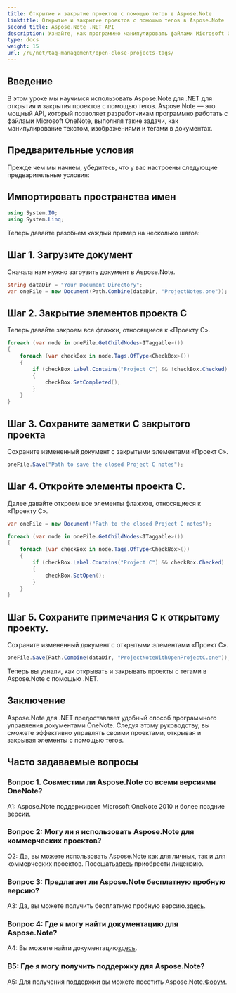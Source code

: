 ```yaml
---
title: Открытие и закрытие проектов с помощью тегов в Aspose.Note
linktitle: Открытие и закрытие проектов с помощью тегов в Aspose.Note
second_title: Aspose.Note .NET API
description: Узнайте, как программно манипулировать файлами Microsoft OneNote с помощью Aspose.Note для .NET. Эффективно открывайте и закрывайте проекты с помощью тегов.
type: docs
weight: 15
url: /ru/net/tag-management/open-close-projects-tags/
---
```

## Введение

В этом уроке мы научимся использовать Aspose.Note для .NET для открытия и закрытия проектов с помощью тегов. Aspose.Note — это мощный API, который позволяет разработчикам программно работать с файлами Microsoft OneNote, выполняя такие задачи, как манипулирование текстом, изображениями и тегами в документах.

## Предварительные условия

Прежде чем мы начнем, убедитесь, что у вас настроены следующие предварительные условия:

## Импортировать пространства имен

```csharp
using System.IO;
using System.Linq;
```

Теперь давайте разобьем каждый пример на несколько шагов:

## Шаг 1. Загрузите документ

Сначала нам нужно загрузить документ в Aspose.Note.

```csharp
string dataDir = "Your Document Directory";
var oneFile = new Document(Path.Combine(dataDir, "ProjectNotes.one"));
```

## Шаг 2. Закрытие элементов проекта C

Теперь давайте закроем все флажки, относящиеся к «Проекту C».

```csharp
foreach (var node in oneFile.GetChildNodes<ITaggable>())
{
    foreach (var checkBox in node.Tags.OfType<CheckBox>())
    {
        if (checkBox.Label.Contains("Project C") && !checkBox.Checked)
        {
            checkBox.SetCompleted();
        }
    }
}
```

## Шаг 3. Сохраните заметки C закрытого проекта

Сохраните измененный документ с закрытыми элементами «Проект C».

```csharp
oneFile.Save("Path to save the closed Project C notes");
```

## Шаг 4. Откройте элементы проекта C.

Далее давайте откроем все элементы флажков, относящиеся к «Проекту C».

```csharp
var oneFile = new Document("Path to the closed Project C notes");

foreach (var node in oneFile.GetChildNodes<ITaggable>())
{
    foreach (var checkBox in node.Tags.OfType<CheckBox>())
    {
        if (checkBox.Label.Contains("Project C") && checkBox.Checked)
        {
            checkBox.SetOpen();
        }
    }
}
```

## Шаг 5. Сохраните примечания C к открытому проекту.

Сохраните измененный документ с открытыми элементами «Проект C».

```csharp
oneFile.Save(Path.Combine(dataDir, "ProjectNoteWithOpenProjectC.one"));
```

Теперь вы узнали, как открывать и закрывать проекты с тегами в Aspose.Note с помощью .NET.

## Заключение

Aspose.Note для .NET предоставляет удобный способ программного управления документами OneNote. Следуя этому руководству, вы сможете эффективно управлять своими проектами, открывая и закрывая элементы с помощью тегов.

## Часто задаваемые вопросы

### Вопрос 1. Совместим ли Aspose.Note со всеми версиями OneNote?

A1: Aspose.Note поддерживает Microsoft OneNote 2010 и более поздние версии.

### Вопрос 2: Могу ли я использовать Aspose.Note для коммерческих проектов?

 О2: Да, вы можете использовать Aspose.Note как для личных, так и для коммерческих проектов. Посещать[здесь](https://purchase.aspose.com/buy) приобрести лицензию.

### Вопрос 3: Предлагает ли Aspose.Note бесплатную пробную версию?

 A3: Да, вы можете получить бесплатную пробную версию.[здесь](https://releases.aspose.com/).

### Вопрос 4: Где я могу найти документацию для Aspose.Note?

 A4: Вы можете найти документацию[здесь](https://reference.aspose.com/note/net/).

### В5: Где я могу получить поддержку для Aspose.Note?

 A5: Для получения поддержки вы можете посетить Aspose.Note.[Форум](https://forum.aspose.com/c/note/28).